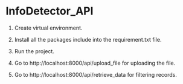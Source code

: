 # InfoDetector_API
1. Create virtual environment.

2. Install all the packages include into the requirement.txt file.

3. Run the project.

4. Go to http://localhost:8000/api/upload_file for uploading the file.

5. Go to http://localhost:8000/api/retrieve_data for filtering records.
